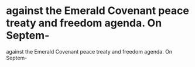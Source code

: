 # against the Emerald Covenant peace treaty and freedom agenda. On Septem-

against the Emerald Covenant peace treaty and freedom agenda. On Septem-